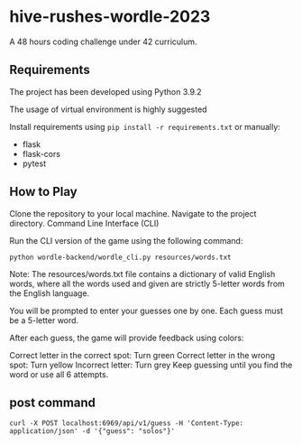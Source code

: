 # hive-rushes-wordle-2023
A 48 hours coding challenge under 42 curriculum.

## Requirements
The project has been developed using Python 3.9.2

The usage of virtual environment is highly suggested

Install requirements using `pip install -r requirements.txt`
or manually:
 - flask
 - flask-cors
 - pytest

## How to Play
Clone the repository to your local machine.
Navigate to the project directory.
Command Line Interface (CLI)

Run the CLI version of the game using the following command:
```
python wordle-backend/wordle_cli.py resources/words.txt
```
Note: The resources/words.txt file contains a dictionary of valid English words, where all the words used and given are strictly 5-letter words from the English language.

You will be prompted to enter your guesses one by one. Each guess must be a 5-letter word.

After each guess, the game will provide feedback using colors:

Correct letter in the correct spot: Turn green
Correct letter in the wrong spot: Turn yellow
Incorrect letter: Turn grey
Keep guessing until you find the word or use all 6 attempts.


## post command
`curl -X POST localhost:6969/api/v1/guess -H 'Content-Type: application/json' -d '{"guess": "solos"}'`
